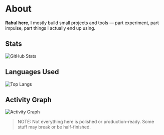 # About

**Rahul here**,  I mostly build small projects and tools — part experiment, part impulse, part things I actually end up using.


## Stats

![GitHub Stats](https://github-readme-stats.vercel.app/api?username=krahul2024&show_icons=true&hide_title=true&count_private=true&hide=stars&theme=dark)


## Languages Used

![Top Langs](https://github-readme-stats.vercel.app/api/top-langs/?username=krahul2024&layout=compact&count_private=true&theme=dark&hide_title=true&langs_count=20)


## Activity Graph

![Activity Graph](https://github-readme-activity-graph.vercel.app/graph?username=krahul2024&area=true&hide_border=true&theme=github-dark)


> NOTE: Not everything here is polished or production-ready. Some stuff may break or be half-finished.
